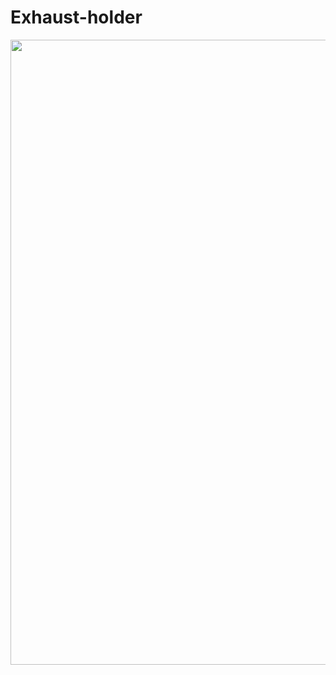 # Exhaust-holder

<img src="https://github.com/JasonL1422/Images/blob/main/Air%20Exhause%20Holder.png" width="1000"/>
